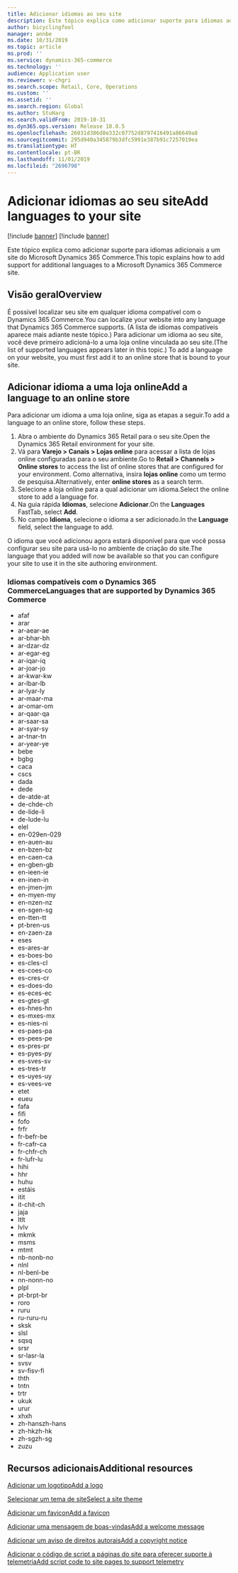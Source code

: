 ```yaml
---
title: Adicionar idiomas ao seu site
description: Este tópico explica como adicionar suporte para idiomas adicionais a um site do Microsoft Dynamics 365 Commerce.
author: bicyclingfool
manager: annbe
ms.date: 10/31/2019
ms.topic: article
ms.prod: ''
ms.service: dynamics-365-commerce
ms.technology: ''
audience: Application user
ms.reviewer: v-chgri
ms.search.scope: Retail, Core, Operations
ms.custom: ''
ms.assetid: ''
ms.search.region: Global
ms.author: StuHarg
ms.search.validFrom: 2019-10-31
ms.dyn365.ops.version: Release 10.0.5
ms.openlocfilehash: 26031d386d8e332c07752d8797416491a86649a8
ms.sourcegitcommit: 295d940a345879b3dfc5991e387b91c7257019ea
ms.translationtype: HT
ms.contentlocale: pt-BR
ms.lasthandoff: 11/01/2019
ms.locfileid: "2696798"
---
```

# <a name="add-languages-to-your-site"></a><span data-ttu-id="735d3-103">Adicionar idiomas ao seu site</span><span class="sxs-lookup"><span data-stu-id="735d3-103">Add languages to your site</span></span>

[!include [banner](includes/preview-banner.md)]
[!include [banner](includes/banner.md)]

<span data-ttu-id="735d3-104">Este tópico explica como adicionar suporte para idiomas adicionais a um site do Microsoft Dynamics 365 Commerce.</span><span class="sxs-lookup"><span data-stu-id="735d3-104">This topic explains how to add support for additional languages to a Microsoft Dynamics 365 Commerce site.</span></span>

## <a name="overview"></a><span data-ttu-id="735d3-105">Visão geral</span><span class="sxs-lookup"><span data-stu-id="735d3-105">Overview</span></span>

<span data-ttu-id="735d3-106">É possível localizar seu site em qualquer idioma compatível com o Dynamics 365 Commerce.</span><span class="sxs-lookup"><span data-stu-id="735d3-106">You can localize your website into any language that Dynamics 365 Commerce supports.</span></span> <span data-ttu-id="735d3-107">(A lista de idiomas compatíveis aparece mais adiante neste tópico.) Para adicionar um idioma ao seu site, você deve primeiro adicioná-lo a uma loja online vinculada ao seu site.</span><span class="sxs-lookup"><span data-stu-id="735d3-107">(The list of supported languages appears later in this topic.) To add a language on your website, you must first add it to an online store that is bound to your site.</span></span>

## <a name="add-a-language-to-an-online-store"></a><span data-ttu-id="735d3-108">Adicionar idioma a uma loja online</span><span class="sxs-lookup"><span data-stu-id="735d3-108">Add a language to an online store</span></span>

<span data-ttu-id="735d3-109">Para adicionar um idioma a uma loja online, siga as etapas a seguir.</span><span class="sxs-lookup"><span data-stu-id="735d3-109">To add a language to an online store, follow these steps.</span></span>

1. <span data-ttu-id="735d3-110">Abra o ambiente do Dynamics 365 Retail para o seu site.</span><span class="sxs-lookup"><span data-stu-id="735d3-110">Open the Dynamics 365 Retail environment for your site.</span></span>
1. <span data-ttu-id="735d3-111">Vá para **Varejo \> Canais \> Lojas online** para acessar a lista de lojas online configuradas para o seu ambiente.</span><span class="sxs-lookup"><span data-stu-id="735d3-111">Go to **Retail \> Channels \> Online stores** to access the list of online stores that are configured for your environment.</span></span> <span data-ttu-id="735d3-112">Como alternativa, insira **lojas online** como um termo de pesquisa.</span><span class="sxs-lookup"><span data-stu-id="735d3-112">Alternatively, enter **online stores** as a search term.</span></span>
1. <span data-ttu-id="735d3-113">Selecione a loja online para a qual adicionar um idioma.</span><span class="sxs-lookup"><span data-stu-id="735d3-113">Select the online store to add a language for.</span></span>
1. <span data-ttu-id="735d3-114">Na guia rápida **Idiomas**, selecione **Adicionar**.</span><span class="sxs-lookup"><span data-stu-id="735d3-114">On the **Languages** FastTab, select **Add**.</span></span>
1. <span data-ttu-id="735d3-115">No campo **Idioma**, selecione o idioma a ser adicionado.</span><span class="sxs-lookup"><span data-stu-id="735d3-115">In the **Language** field, select the language to add.</span></span>

<span data-ttu-id="735d3-116">O idioma que você adicionou agora estará disponível para que você possa configurar seu site para usá-lo no ambiente de criação do site.</span><span class="sxs-lookup"><span data-stu-id="735d3-116">The language that you added will now be available so that you can configure your site to use it in the site authoring environment.</span></span>

### <a name="languages-that-are-supported-by-dynamics-365-commerce"></a><span data-ttu-id="735d3-117">Idiomas compatíveis com o Dynamics 365 Commerce</span><span class="sxs-lookup"><span data-stu-id="735d3-117">Languages that are supported by Dynamics 365 Commerce</span></span>

- <span data-ttu-id="735d3-118">af</span><span class="sxs-lookup"><span data-stu-id="735d3-118">af</span></span>
- <span data-ttu-id="735d3-119">ar</span><span class="sxs-lookup"><span data-stu-id="735d3-119">ar</span></span>
- <span data-ttu-id="735d3-120">ar-ae</span><span class="sxs-lookup"><span data-stu-id="735d3-120">ar-ae</span></span>
- <span data-ttu-id="735d3-121">ar-bh</span><span class="sxs-lookup"><span data-stu-id="735d3-121">ar-bh</span></span>
- <span data-ttu-id="735d3-122">ar-dz</span><span class="sxs-lookup"><span data-stu-id="735d3-122">ar-dz</span></span>
- <span data-ttu-id="735d3-123">ar-eg</span><span class="sxs-lookup"><span data-stu-id="735d3-123">ar-eg</span></span>
- <span data-ttu-id="735d3-124">ar-iq</span><span class="sxs-lookup"><span data-stu-id="735d3-124">ar-iq</span></span>
- <span data-ttu-id="735d3-125">ar-jo</span><span class="sxs-lookup"><span data-stu-id="735d3-125">ar-jo</span></span>
- <span data-ttu-id="735d3-126">ar-kw</span><span class="sxs-lookup"><span data-stu-id="735d3-126">ar-kw</span></span>
- <span data-ttu-id="735d3-127">ar-lb</span><span class="sxs-lookup"><span data-stu-id="735d3-127">ar-lb</span></span>
- <span data-ttu-id="735d3-128">ar-ly</span><span class="sxs-lookup"><span data-stu-id="735d3-128">ar-ly</span></span>
- <span data-ttu-id="735d3-129">ar-ma</span><span class="sxs-lookup"><span data-stu-id="735d3-129">ar-ma</span></span>
- <span data-ttu-id="735d3-130">ar-om</span><span class="sxs-lookup"><span data-stu-id="735d3-130">ar-om</span></span>
- <span data-ttu-id="735d3-131">ar-qa</span><span class="sxs-lookup"><span data-stu-id="735d3-131">ar-qa</span></span>
- <span data-ttu-id="735d3-132">ar-sa</span><span class="sxs-lookup"><span data-stu-id="735d3-132">ar-sa</span></span>
- <span data-ttu-id="735d3-133">ar-sy</span><span class="sxs-lookup"><span data-stu-id="735d3-133">ar-sy</span></span>
- <span data-ttu-id="735d3-134">ar-tn</span><span class="sxs-lookup"><span data-stu-id="735d3-134">ar-tn</span></span>
- <span data-ttu-id="735d3-135">ar-ye</span><span class="sxs-lookup"><span data-stu-id="735d3-135">ar-ye</span></span>
- <span data-ttu-id="735d3-136">be</span><span class="sxs-lookup"><span data-stu-id="735d3-136">be</span></span>
- <span data-ttu-id="735d3-137">bg</span><span class="sxs-lookup"><span data-stu-id="735d3-137">bg</span></span>
- <span data-ttu-id="735d3-138">ca</span><span class="sxs-lookup"><span data-stu-id="735d3-138">ca</span></span>
- <span data-ttu-id="735d3-139">cs</span><span class="sxs-lookup"><span data-stu-id="735d3-139">cs</span></span>
- <span data-ttu-id="735d3-140">da</span><span class="sxs-lookup"><span data-stu-id="735d3-140">da</span></span>
- <span data-ttu-id="735d3-141">de</span><span class="sxs-lookup"><span data-stu-id="735d3-141">de</span></span>
- <span data-ttu-id="735d3-142">de-at</span><span class="sxs-lookup"><span data-stu-id="735d3-142">de-at</span></span>
- <span data-ttu-id="735d3-143">de-ch</span><span class="sxs-lookup"><span data-stu-id="735d3-143">de-ch</span></span>
- <span data-ttu-id="735d3-144">de-li</span><span class="sxs-lookup"><span data-stu-id="735d3-144">de-li</span></span>
- <span data-ttu-id="735d3-145">de-lu</span><span class="sxs-lookup"><span data-stu-id="735d3-145">de-lu</span></span>
- <span data-ttu-id="735d3-146">el</span><span class="sxs-lookup"><span data-stu-id="735d3-146">el</span></span>
- <span data-ttu-id="735d3-147">en-029</span><span class="sxs-lookup"><span data-stu-id="735d3-147">en-029</span></span>
- <span data-ttu-id="735d3-148">en-au</span><span class="sxs-lookup"><span data-stu-id="735d3-148">en-au</span></span>
- <span data-ttu-id="735d3-149">en-bz</span><span class="sxs-lookup"><span data-stu-id="735d3-149">en-bz</span></span>
- <span data-ttu-id="735d3-150">en-ca</span><span class="sxs-lookup"><span data-stu-id="735d3-150">en-ca</span></span>
- <span data-ttu-id="735d3-151">en-gb</span><span class="sxs-lookup"><span data-stu-id="735d3-151">en-gb</span></span>
- <span data-ttu-id="735d3-152">en-ie</span><span class="sxs-lookup"><span data-stu-id="735d3-152">en-ie</span></span>
- <span data-ttu-id="735d3-153">en-in</span><span class="sxs-lookup"><span data-stu-id="735d3-153">en-in</span></span>
- <span data-ttu-id="735d3-154">en-jm</span><span class="sxs-lookup"><span data-stu-id="735d3-154">en-jm</span></span>
- <span data-ttu-id="735d3-155">en-my</span><span class="sxs-lookup"><span data-stu-id="735d3-155">en-my</span></span>
- <span data-ttu-id="735d3-156">en-nz</span><span class="sxs-lookup"><span data-stu-id="735d3-156">en-nz</span></span>
- <span data-ttu-id="735d3-157">en-sg</span><span class="sxs-lookup"><span data-stu-id="735d3-157">en-sg</span></span>
- <span data-ttu-id="735d3-158">en-tt</span><span class="sxs-lookup"><span data-stu-id="735d3-158">en-tt</span></span>
- <span data-ttu-id="735d3-159">pt-br</span><span class="sxs-lookup"><span data-stu-id="735d3-159">en-us</span></span>
- <span data-ttu-id="735d3-160">en-za</span><span class="sxs-lookup"><span data-stu-id="735d3-160">en-za</span></span>
- <span data-ttu-id="735d3-161">es</span><span class="sxs-lookup"><span data-stu-id="735d3-161">es</span></span>
- <span data-ttu-id="735d3-162">es-ar</span><span class="sxs-lookup"><span data-stu-id="735d3-162">es-ar</span></span>
- <span data-ttu-id="735d3-163">es-bo</span><span class="sxs-lookup"><span data-stu-id="735d3-163">es-bo</span></span>
- <span data-ttu-id="735d3-164">es-cl</span><span class="sxs-lookup"><span data-stu-id="735d3-164">es-cl</span></span>
- <span data-ttu-id="735d3-165">es-co</span><span class="sxs-lookup"><span data-stu-id="735d3-165">es-co</span></span>
- <span data-ttu-id="735d3-166">es-cr</span><span class="sxs-lookup"><span data-stu-id="735d3-166">es-cr</span></span>
- <span data-ttu-id="735d3-167">es-do</span><span class="sxs-lookup"><span data-stu-id="735d3-167">es-do</span></span>
- <span data-ttu-id="735d3-168">es-ec</span><span class="sxs-lookup"><span data-stu-id="735d3-168">es-ec</span></span>
- <span data-ttu-id="735d3-169">es-gt</span><span class="sxs-lookup"><span data-stu-id="735d3-169">es-gt</span></span>
- <span data-ttu-id="735d3-170">es-hn</span><span class="sxs-lookup"><span data-stu-id="735d3-170">es-hn</span></span>
- <span data-ttu-id="735d3-171">es-mx</span><span class="sxs-lookup"><span data-stu-id="735d3-171">es-mx</span></span>
- <span data-ttu-id="735d3-172">es-ni</span><span class="sxs-lookup"><span data-stu-id="735d3-172">es-ni</span></span>
- <span data-ttu-id="735d3-173">es-pa</span><span class="sxs-lookup"><span data-stu-id="735d3-173">es-pa</span></span>
- <span data-ttu-id="735d3-174">es-pe</span><span class="sxs-lookup"><span data-stu-id="735d3-174">es-pe</span></span>
- <span data-ttu-id="735d3-175">es-pr</span><span class="sxs-lookup"><span data-stu-id="735d3-175">es-pr</span></span>
- <span data-ttu-id="735d3-176">es-py</span><span class="sxs-lookup"><span data-stu-id="735d3-176">es-py</span></span>
- <span data-ttu-id="735d3-177">es-sv</span><span class="sxs-lookup"><span data-stu-id="735d3-177">es-sv</span></span>
- <span data-ttu-id="735d3-178">es-tr</span><span class="sxs-lookup"><span data-stu-id="735d3-178">es-tr</span></span>
- <span data-ttu-id="735d3-179">es-uy</span><span class="sxs-lookup"><span data-stu-id="735d3-179">es-uy</span></span>
- <span data-ttu-id="735d3-180">es-ve</span><span class="sxs-lookup"><span data-stu-id="735d3-180">es-ve</span></span>
- <span data-ttu-id="735d3-181">et</span><span class="sxs-lookup"><span data-stu-id="735d3-181">et</span></span>
- <span data-ttu-id="735d3-182">eu</span><span class="sxs-lookup"><span data-stu-id="735d3-182">eu</span></span>
- <span data-ttu-id="735d3-183">fa</span><span class="sxs-lookup"><span data-stu-id="735d3-183">fa</span></span>
- <span data-ttu-id="735d3-184">fi</span><span class="sxs-lookup"><span data-stu-id="735d3-184">fi</span></span>
- <span data-ttu-id="735d3-185">fo</span><span class="sxs-lookup"><span data-stu-id="735d3-185">fo</span></span>
- <span data-ttu-id="735d3-186">fr</span><span class="sxs-lookup"><span data-stu-id="735d3-186">fr</span></span>
- <span data-ttu-id="735d3-187">fr-be</span><span class="sxs-lookup"><span data-stu-id="735d3-187">fr-be</span></span>
- <span data-ttu-id="735d3-188">fr-ca</span><span class="sxs-lookup"><span data-stu-id="735d3-188">fr-ca</span></span>
- <span data-ttu-id="735d3-189">fr-ch</span><span class="sxs-lookup"><span data-stu-id="735d3-189">fr-ch</span></span>
- <span data-ttu-id="735d3-190">fr-lu</span><span class="sxs-lookup"><span data-stu-id="735d3-190">fr-lu</span></span>
- <span data-ttu-id="735d3-191">hi</span><span class="sxs-lookup"><span data-stu-id="735d3-191">hi</span></span>
- <span data-ttu-id="735d3-192">h</span><span class="sxs-lookup"><span data-stu-id="735d3-192">hr</span></span>
- <span data-ttu-id="735d3-193">hu</span><span class="sxs-lookup"><span data-stu-id="735d3-193">hu</span></span>
- <span data-ttu-id="735d3-194">está</span><span class="sxs-lookup"><span data-stu-id="735d3-194">is</span></span>
- <span data-ttu-id="735d3-195">it</span><span class="sxs-lookup"><span data-stu-id="735d3-195">it</span></span>
- <span data-ttu-id="735d3-196">it-ch</span><span class="sxs-lookup"><span data-stu-id="735d3-196">it-ch</span></span>
- <span data-ttu-id="735d3-197">ja</span><span class="sxs-lookup"><span data-stu-id="735d3-197">ja</span></span>
- <span data-ttu-id="735d3-198">lt</span><span class="sxs-lookup"><span data-stu-id="735d3-198">lt</span></span>
- <span data-ttu-id="735d3-199">lv</span><span class="sxs-lookup"><span data-stu-id="735d3-199">lv</span></span>
- <span data-ttu-id="735d3-200">mk</span><span class="sxs-lookup"><span data-stu-id="735d3-200">mk</span></span>
- <span data-ttu-id="735d3-201">ms</span><span class="sxs-lookup"><span data-stu-id="735d3-201">ms</span></span>
- <span data-ttu-id="735d3-202">mt</span><span class="sxs-lookup"><span data-stu-id="735d3-202">mt</span></span>
- <span data-ttu-id="735d3-203">nb-no</span><span class="sxs-lookup"><span data-stu-id="735d3-203">nb-no</span></span>
- <span data-ttu-id="735d3-204">nl</span><span class="sxs-lookup"><span data-stu-id="735d3-204">nl</span></span>
- <span data-ttu-id="735d3-205">nl-be</span><span class="sxs-lookup"><span data-stu-id="735d3-205">nl-be</span></span>
- <span data-ttu-id="735d3-206">nn-no</span><span class="sxs-lookup"><span data-stu-id="735d3-206">nn-no</span></span>
- <span data-ttu-id="735d3-207">pl</span><span class="sxs-lookup"><span data-stu-id="735d3-207">pl</span></span>
- <span data-ttu-id="735d3-208">pt-br</span><span class="sxs-lookup"><span data-stu-id="735d3-208">pt-br</span></span>
- <span data-ttu-id="735d3-209">ro</span><span class="sxs-lookup"><span data-stu-id="735d3-209">ro</span></span>
- <span data-ttu-id="735d3-210">ru</span><span class="sxs-lookup"><span data-stu-id="735d3-210">ru</span></span>
- <span data-ttu-id="735d3-211">ru-ru</span><span class="sxs-lookup"><span data-stu-id="735d3-211">ru-ru</span></span>
- <span data-ttu-id="735d3-212">sk</span><span class="sxs-lookup"><span data-stu-id="735d3-212">sk</span></span>
- <span data-ttu-id="735d3-213">sl</span><span class="sxs-lookup"><span data-stu-id="735d3-213">sl</span></span>
- <span data-ttu-id="735d3-214">sq</span><span class="sxs-lookup"><span data-stu-id="735d3-214">sq</span></span>
- <span data-ttu-id="735d3-215">sr</span><span class="sxs-lookup"><span data-stu-id="735d3-215">sr</span></span>
- <span data-ttu-id="735d3-216">sr-la</span><span class="sxs-lookup"><span data-stu-id="735d3-216">sr-la</span></span>
- <span data-ttu-id="735d3-217">sv</span><span class="sxs-lookup"><span data-stu-id="735d3-217">sv</span></span>
- <span data-ttu-id="735d3-218">sv-fi</span><span class="sxs-lookup"><span data-stu-id="735d3-218">sv-fi</span></span>
- <span data-ttu-id="735d3-219">th</span><span class="sxs-lookup"><span data-stu-id="735d3-219">th</span></span>
- <span data-ttu-id="735d3-220">tn</span><span class="sxs-lookup"><span data-stu-id="735d3-220">tn</span></span>
- <span data-ttu-id="735d3-221">tr</span><span class="sxs-lookup"><span data-stu-id="735d3-221">tr</span></span>
- <span data-ttu-id="735d3-222">uk</span><span class="sxs-lookup"><span data-stu-id="735d3-222">uk</span></span>
- <span data-ttu-id="735d3-223">ur</span><span class="sxs-lookup"><span data-stu-id="735d3-223">ur</span></span>
- <span data-ttu-id="735d3-224">xh</span><span class="sxs-lookup"><span data-stu-id="735d3-224">xh</span></span>
- <span data-ttu-id="735d3-225">zh-hans</span><span class="sxs-lookup"><span data-stu-id="735d3-225">zh-hans</span></span>
- <span data-ttu-id="735d3-226">zh-hk</span><span class="sxs-lookup"><span data-stu-id="735d3-226">zh-hk</span></span>
- <span data-ttu-id="735d3-227">zh-sg</span><span class="sxs-lookup"><span data-stu-id="735d3-227">zh-sg</span></span>
- <span data-ttu-id="735d3-228">zu</span><span class="sxs-lookup"><span data-stu-id="735d3-228">zu</span></span>

## <a name="additional-resources"></a><span data-ttu-id="735d3-229">Recursos adicionais</span><span class="sxs-lookup"><span data-stu-id="735d3-229">Additional resources</span></span>

[<span data-ttu-id="735d3-230">Adicionar um logotipo</span><span class="sxs-lookup"><span data-stu-id="735d3-230">Add a logo</span></span>](add-logo.md)

[<span data-ttu-id="735d3-231">Selecionar um tema de site</span><span class="sxs-lookup"><span data-stu-id="735d3-231">Select a site theme</span></span>](select-site-theme.md)

[<span data-ttu-id="735d3-232">Adicionar um favicon</span><span class="sxs-lookup"><span data-stu-id="735d3-232">Add a favicon</span></span>](add-favicon.md)

[<span data-ttu-id="735d3-233">Adicionar uma mensagem de boas-vindas</span><span class="sxs-lookup"><span data-stu-id="735d3-233">Add a welcome message</span></span>](add-welcome-message.md)

[<span data-ttu-id="735d3-234">Adicionar um aviso de direitos autorais</span><span class="sxs-lookup"><span data-stu-id="735d3-234">Add a copyright notice</span></span>](add-copyright-notice.md)

[<span data-ttu-id="735d3-235">Adicionar o código de script a páginas do site para oferecer suporte à telemetria</span><span class="sxs-lookup"><span data-stu-id="735d3-235">Add script code to site pages to support telemetry</span></span>](add-telemetry.md)
